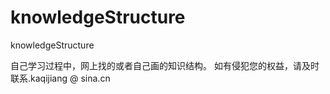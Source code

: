 # knowledgeStructure
knowledgeStructure

自己学习过程中，网上找的或者自己画的知识结构。
如有侵犯您的权益，请及时联系.kaqijiang @ sina.cn

